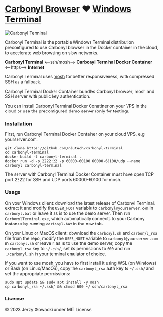 # [Carbonyl Browser](https://github.com/fathyb/carbonyl) ❤️ [Windows Terminal](https://github.com/microsoft/terminal)

![Carbonyl Terminal](https://github.com/niutech/carbonyl-terminal/assets/384997/88bb7289-1d34-4664-b574-5f1707549fba)

Carbonyl Terminal is the portable Windows Terminal distribution preconfigured to use Carbonyl browser in the Docker container in the cloud, to accelerate web browsing on slow networks.

**Carbonyl Terminal** ⟵ssh/mosh⟶ **Carbonyl Terminal Docker Container** ⟵https⟶ **Internet**

Carbonyl Terminal uses [mosh](https://mosh.org/) for better responsiveness, with compressed SSH as a fallback.

Carbonyl Terminal Docker Container bundles Carbonyl browser, mosh and SSH server with public key authentication.

You can install Carbonyl Terminal Docker Conatiner on your VPS in the cloud or use the preconfigured demo server (only for testing).

### Installation

First, run Carbonyl Terminal Docker Container on your cloud VPS, e.g. yourserver.com:

```
git clone https://github.com/niutech/carbonyl-terminal
cd carbonyl-terminal
docker build -t carbonyl-terminal .
docker run -d -p 2222:22 -p 60000-60100:60000-60100/udp --name carbonyl carbonyl-terminal
```

The server with Carbonyl Terminal Docker Container must have open TCP port 2222 for SSH and UDP ports 60000-60100 for mosh.

### Usage

On your Windows client: [download](https://github.com/niutech/carbonyl-terminal/releases) the latest release of Carbonyl Terminal, extract it and modify the `USER_HOST` variable to `carbonyl@yourserver.com` in `carbonyl.bat` or leave it as is to use the demo server. Then run `CarbonylTerminal.exe`, which automatically connects to your Carbonyl instance by running `carbonyl.bat` in the new tab.

On your Linux or MacOS client: download the `carbonyl.sh` and `carbonyl_rsa` file from the repo, modify the `USER_HOST` variable to `carbonyl@yourserver.com` in `carbonyl.sh` or leave it as is to use the demo server, copy the `carbonyl_rsa` key to `~/.ssh/`, set its permissions to `600` and run `./carbonyl.sh` in your terminal emulator of choice.

If you want to use mosh, you have to first install it using WSL (on Windows) or Bash (on Linux/MacOS), copy the `carbonyl_rsa` auth key to `~/.ssh/` and set the appropriate permissions:

```
sudo apt update && sudo apt install -y mosh
cp carbonyl_rsa ~/.ssh/ && chmod 600 ~/.ssh/carbonyl_rsa
```

### License

© 2023 Jerzy Głowacki under MIT License.
